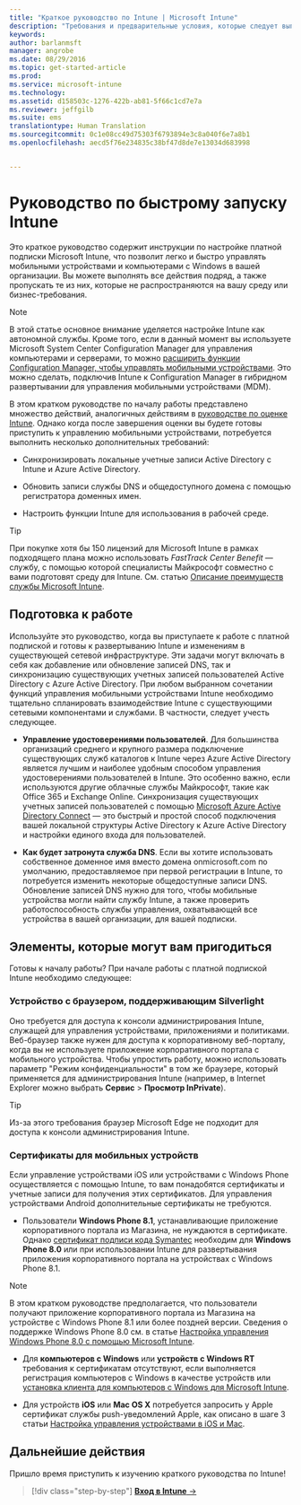 ```yaml
---
title: "Краткое руководство по Intune | Microsoft Intune"
description: "Требования и предварительные условия, которые следует выполнить перед использованием подписки Intune."
keywords: 
author: barlanmsft
manager: angrobe
ms.date: 08/29/2016
ms.topic: get-started-article
ms.prod: 
ms.service: microsoft-intune
ms.technology: 
ms.assetid: d158503c-1276-422b-ab81-5f66c1cd7e7a
ms.reviewer: jeffgilb
ms.suite: ems
translationtype: Human Translation
ms.sourcegitcommit: 0c1e08cc49d75303f6793894e3c8a040f6e7a8b1
ms.openlocfilehash: aecd5f76e234835c38bf47d8de7e13034d683998


---
```



# Руководство по быстрому запуску Intune
Это краткое руководство содержит инструкции по настройке платной подписки Microsoft Intune, что позволит легко и быстро управлять мобильными устройствами и компьютерами с Windows в вашей организации. Вы можете выполнять все действия подряд, а также пропускать те из них, которые не распространяются на вашу среду или бизнес-требования.

>[!NOTE]
>В этой статье основное внимание уделяется настройке Intune как автономной службы. Кроме того, если в данный момент вы используете Microsoft System Center Configuration Manager для управления компьютерами и серверами, то можно [расширить функции Configuration Manager, чтобы управлять мобильными устройствами](https://technet.microsoft.com/library/jj884158.aspx). Это можно сделать, подключив Intune к Configuration Manager в гибридном развертывании для управления мобильными устройствами (MDM).

В этом кратком руководстве по началу работы представлено множество действий, аналогичных действиям в [руководстве по оценке Intune](/intune/understand-explore/get-started-with-a-30-day-trial-of-microsoft-intune). Однако когда после завершения оценки вы будете готовы приступить к управлению мобильными устройствами, потребуется выполнить несколько дополнительных требований:

-   Синхронизировать локальные учетные записи Active Directory с Intune и Azure Active Directory.

-   Обновить записи службы DNS и общедоступного домена с помощью регистратора доменных имен.

-   Настроить функции Intune для использования в рабочей среде.

>[!TIP]
>При покупке хотя бы 150 лицензий для Microsoft Intune в рамках подходящего плана можно использовать *FastTrack Center Benefit* — службу, c помощью которой специалисты Майкрософт совместно c вами подготовят среду для Intune. См. статью [Описание преимуществ службы Microsoft Intune](https://technet.microsoft.com/library/mt228265.aspx).


## Подготовка к работе
Используйте это руководство, когда вы приступаете к работе с платной подпиской и готовы к развертыванию Intune и изменениям в существующей сетевой инфраструктуре. Эти задачи могут включать в себя как добавление или обновление записей DNS, так и синхронизацию существующих учетных записей пользователей Active Directory с Azure Active Directory. При любом выбранном сочетании функций управления мобильными устройствами Intune необходимо тщательно спланировать взаимодействие Intune с существующими сетевыми компонентами и службами. В частности, следует учесть следующее.

-   **Управление удостоверениями пользователей**. Для большинства организаций среднего и крупного размера подключение существующих служб каталогов к Intune через Azure Active Directory является лучшим и наиболее удобным способом управления удостоверениями пользователей в Intune. Это особенно важно, если используются другие облачные службы Майкрософт, такие как Office 365 и Exchange Online. Синхронизация существующих учетных записей пользователей с помощью [Microsoft Azure Active Directory Connect](https://www.microsoft.com/download/details.aspx?id=47594) — это быстрый и простой способ подключения вашей локальной структуры Active Directory к Azure Active Directory и настройки единого входа для пользователей.

-   **Как будет затронута служба DNS**. Если вы хотите использовать собственное доменное имя вместо домена onmicrosoft.com по умолчанию, предоставляемое при первой регистрации в Intune, то потребуется изменить некоторые общедоступные записи DNS. Обновление записей DNS нужно для того, чтобы мобильные устройства могли найти службу Intune, а также проверить работоспособность службы управления, охватывающей все устройства в вашей организации, для вашей подписки.

## Элементы, которые могут вам пригодиться
Готовы к началу работы? При начале работы с платной подпиской Intune необходимо следующее:

### Устройство с браузером, поддерживающим Silverlight
Оно требуется для доступа к консоли администрирования Intune, служащей для управления устройствами, приложениями и политиками. Веб-браузер также нужен для доступа к корпоративному веб-порталу, когда вы не используете приложение корпоративного портала с мобильного устройства. Чтобы упростить работу, можно использовать параметр "Режим конфиденциальности" в том же браузере, который применяется для администрирования Intune (например, в Internet Explorer можно выбрать **Сервис** &gt; **Просмотр InPrivate**).

>[!TIP]
>Из-за этого требования браузер Microsoft Edge не подходит для доступа к консоли администрирования Intune.


### Сертификаты для мобильных устройств
Если управление устройствами iOS или устройствами с Windows Phone осуществляется с помощью Intune, то вам понадобятся сертификаты и учетные записи для получения этих сертификатов. Для управления устройствами Android дополнительные сертификаты не требуются.

- Пользователи **Windows Phone 8.1**, устанавливающие приложение корпоративного портала из Магазина, не нуждаются в сертификате. Однако [сертификат подписи кода Symantec](https://products.websecurity.symantec.com/orders/enrollment/microsoftCert.do) необходим для **Windows Phone 8.0** или при использовании Intune для развертывания приложения корпоративного портала на устройствах с Windows Phone 8.1.

>[!NOTE]
>В этом кратком руководстве предполагается, что пользователи получают приложение корпоративного портала из Магазина на устройстве с Windows Phone 8.1 или более поздней версии. Сведения о поддержке Windows Phone 8.0 см. в статье [Настройка управления Windows Phone 8.0 с помощью Microsoft Intune](/Intune/deploy-use/set-up-windows-phone-8.0-management-with-microsoft-intune).

- Для **компьютеров с Windows** или **устройств с Windows RT** требования к сертификатам отсутствуют, если выполняется регистрация компьютеров с Windows в качестве устройств или [установка клиента для компьютеров с Windows для Microsoft Intune](/intune/deploy-use/install-the-windows-pc-client-with-microsoft-intune).

- Для устройств **iOS** или **Mac OS X** потребуется запросить у Apple сертификат службы push-уведомлений Apple, как описано в шаге 3 статьи [Настройка управления устройствами в iOS и Mac](/intune/deploy-use/set-up-ios-and-mac-management-with-microsoft-intune).

## Дальнейшие действия
Пришло время приступить к изучению краткого руководства по Intune!

>[!div class="step-by-step"]
[**Вход в Intune** &rarr;](start-with-a-paid-subscription-to-microsoft-intune-step-1.md)



<!--HONumber=Aug16_HO5-->


